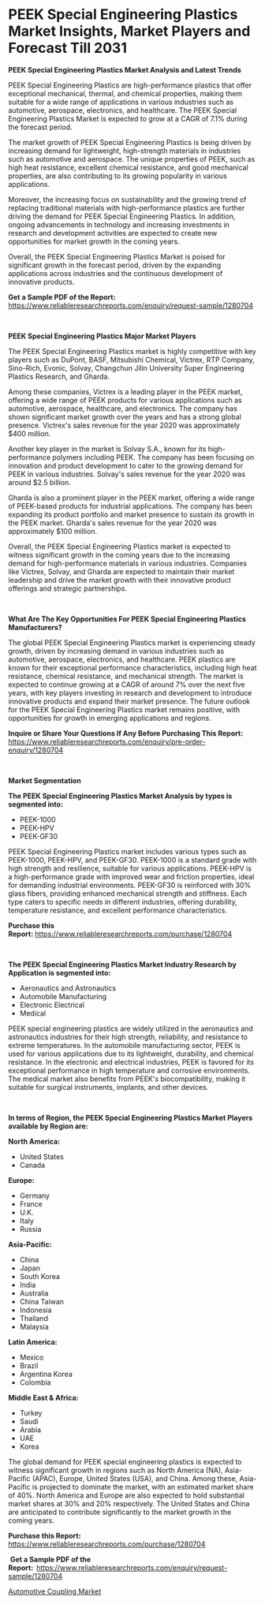 <p><h1>PEEK Special Engineering Plastics Market Insights, Market Players and Forecast Till 2031</h1></p><p><strong>PEEK Special Engineering Plastics Market Analysis and Latest Trends</strong></p>
<p><p>PEEK Special Engineering Plastics are high-performance plastics that offer exceptional mechanical, thermal, and chemical properties, making them suitable for a wide range of applications in various industries such as automotive, aerospace, electronics, and healthcare. The PEEK Special Engineering Plastics Market is expected to grow at a CAGR of 7.1% during the forecast period.</p><p>The market growth of PEEK Special Engineering Plastics is being driven by increasing demand for lightweight, high-strength materials in industries such as automotive and aerospace. The unique properties of PEEK, such as high heat resistance, excellent chemical resistance, and good mechanical properties, are also contributing to its growing popularity in various applications.</p><p>Moreover, the increasing focus on sustainability and the growing trend of replacing traditional materials with high-performance plastics are further driving the demand for PEEK Special Engineering Plastics. In addition, ongoing advancements in technology and increasing investments in research and development activities are expected to create new opportunities for market growth in the coming years.</p><p>Overall, the PEEK Special Engineering Plastics Market is poised for significant growth in the forecast period, driven by the expanding applications across industries and the continuous development of innovative products.</p></p>
<p><strong>Get a Sample PDF of the Report:&nbsp;</strong> <a href="https://www.reliableresearchreports.com/enquiry/request-sample/1280704">https://www.reliableresearchreports.com/enquiry/request-sample/1280704</a></p>
<p>&nbsp;</p>
<p><strong>PEEK Special Engineering Plastics Major Market Players</strong></p>
<p><p>The PEEK Special Engineering Plastics market is highly competitive with key players such as DuPont, BASF, Mitsubishi Chemical, Victrex, RTP Company, Sino-Rich, Evonic, Solvay, Changchun Jilin University Super Engineering Plastics Research, and Gharda. </p><p>Among these companies, Victrex is a leading player in the PEEK market, offering a wide range of PEEK products for various applications such as automotive, aerospace, healthcare, and electronics. The company has shown significant market growth over the years and has a strong global presence. Victrex's sales revenue for the year 2020 was approximately $400 million.</p><p>Another key player in the market is Solvay S.A., known for its high-performance polymers including PEEK. The company has been focusing on innovation and product development to cater to the growing demand for PEEK in various industries. Solvay's sales revenue for the year 2020 was around $2.5 billion.</p><p>Gharda is also a prominent player in the PEEK market, offering a wide range of PEEK-based products for industrial applications. The company has been expanding its product portfolio and market presence to sustain its growth in the PEEK market. Gharda's sales revenue for the year 2020 was approximately $100 million.</p><p>Overall, the PEEK Special Engineering Plastics market is expected to witness significant growth in the coming years due to the increasing demand for high-performance materials in various industries. Companies like Victrex, Solvay, and Gharda are expected to maintain their market leadership and drive the market growth with their innovative product offerings and strategic partnerships.</p></p>
<p>&nbsp;</p>
<p><strong>What Are The Key Opportunities For PEEK Special Engineering Plastics Manufacturers?</strong></p>
<p><p>The global PEEK Special Engineering Plastics market is experiencing steady growth, driven by increasing demand in various industries such as automotive, aerospace, electronics, and healthcare. PEEK plastics are known for their exceptional performance characteristics, including high heat resistance, chemical resistance, and mechanical strength. The market is expected to continue growing at a CAGR of around 7% over the next five years, with key players investing in research and development to introduce innovative products and expand their market presence. The future outlook for the PEEK Special Engineering Plastics market remains positive, with opportunities for growth in emerging applications and regions.</p></p>
<p><strong>Inquire or Share Your Questions If Any Before Purchasing This Report:</strong> <a href="https://www.reliableresearchreports.com/enquiry/pre-order-enquiry/1280704">https://www.reliableresearchreports.com/enquiry/pre-order-enquiry/1280704</a></p>
<p>&nbsp;</p>
<p><strong>Market Segmentation</strong></p>
<p><strong>The PEEK Special Engineering Plastics Market Analysis by types is segmented into:</strong></p>
<p><ul><li>PEEK-1000</li><li>PEEK-HPV</li><li>PEEK-GF30</li></ul></p>
<p><p>PEEK Special Engineering Plastics market includes various types such as PEEK-1000, PEEK-HPV, and PEEK-GF30. PEEK-1000 is a standard grade with high strength and resilience, suitable for various applications. PEEK-HPV is a high-performance grade with improved wear and friction properties, ideal for demanding industrial environments. PEEK-GF30 is reinforced with 30% glass fibers, providing enhanced mechanical strength and stiffness. Each type caters to specific needs in different industries, offering durability, temperature resistance, and excellent performance characteristics.</p></p>
<p><strong>Purchase this Report:&nbsp;</strong><a href="https://www.reliableresearchreports.com/purchase/1280704">https://www.reliableresearchreports.com/purchase/1280704</a></p>
<p>&nbsp;</p>
<p><strong>The PEEK Special Engineering Plastics Market Industry Research by Application is segmented into:</strong></p>
<p><ul><li>Aeronautics and Astronautics</li><li>Automobile Manufacturing</li><li>Electronic Electrical</li><li>Medical</li></ul></p>
<p><p>PEEK special engineering plastics are widely utilized in the aeronautics and astronautics industries for their high strength, reliability, and resistance to extreme temperatures. In the automobile manufacturing sector, PEEK is used for various applications due to its lightweight, durability, and chemical resistance. In the electronic and electrical industries, PEEK is favored for its exceptional performance in high temperature and corrosive environments. The medical market also benefits from PEEK's biocompatibility, making it suitable for surgical instruments, implants, and other devices.</p></p>
<p>&nbsp;</p>
<p><strong>In terms of Region, the PEEK Special Engineering Plastics Market Players available by Region are:</strong></p>
<p>
    <p> <strong> North America: </strong>
        <ul>
            <li>United States</li>
            <li>Canada</li>
        </ul>
        </p> 
    <p> <strong> Europe: </strong>
        <ul>
            <li>Germany</li>
            <li>France</li>
            <li>U.K.</li>
            <li>Italy</li>
            <li>Russia</li>
        </ul>
        </p> 
    <p> <strong> Asia-Pacific: </strong>
        <ul>
            <li>China</li>
            <li>Japan</li>
            <li>South Korea</li>
            <li>India</li>
            <li>Australia</li>
            <li>China Taiwan</li>
            <li>Indonesia</li>
            <li>Thailand</li>
            <li>Malaysia</li>
        </ul>
        </p> 
    <p> <strong> Latin America: </strong>
        <ul>
            <li>Mexico</li>
            <li>Brazil</li>
            <li>Argentina Korea</li>
            <li>Colombia</li>
        </ul>
        </p> 
    <p> <strong> Middle East & Africa: </strong>
        <ul>
            <li>Turkey</li>
            <li>Saudi</li>
            <li>Arabia</li>
            <li>UAE</li>
            <li>Korea</li>
        </ul>
    </p>
    </p>
<p><p>The global demand for PEEK special engineering plastics is expected to witness significant growth in regions such as North America (NA), Asia-Pacific (APAC), Europe, United States (USA), and China. Among these, Asia-Pacific is projected to dominate the market, with an estimated market share of 40%. North America and Europe are also expected to hold substantial market shares at 30% and 20% respectively. The United States and China are anticipated to contribute significantly to the market growth in the coming years.</p></p>
<p><strong>Purchase this Report: </strong><a href="https://www.reliableresearchreports.com/purchase/1280704">https://www.reliableresearchreports.com/purchase/1280704</a></p>
<p>&nbsp;<strong>Get a Sample PDF of the Report:&nbsp;&nbsp;</strong><a href="https://www.reliableresearchreports.com/enquiry/request-sample/1280704">https://www.reliableresearchreports.com/enquiry/request-sample/1280704</a></p>
<p><strong></strong></p>
<p><p><a href="https://medium.com/@wadefahey/automotive-coupling-market-analysis-and-sze-forecasted-for-period-from-2024-to-2031-067ffeef3f81">Automotive Coupling Market</a></p></p>